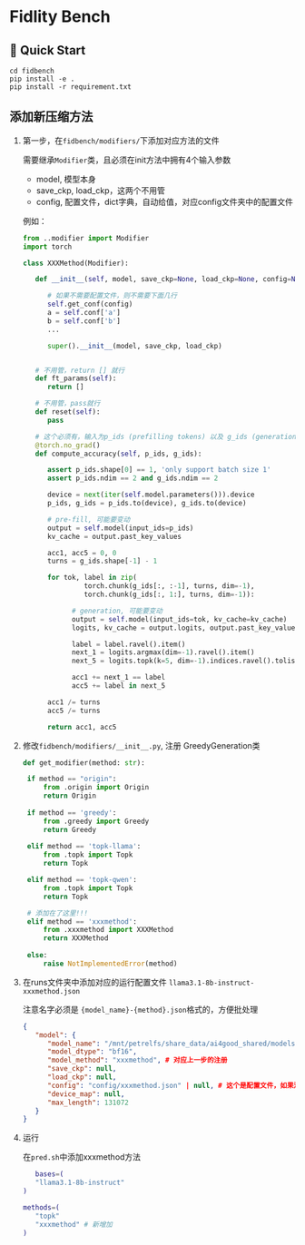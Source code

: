 # Fidlity Bench


## 🚀 Quick Start
```
cd fidbench
pip install -e .
pip install -r requirement.txt
```

## 添加新压缩方法

1. 第一步，在`fidbench/modifiers/`下添加对应方法的文件

   需要继承`Modifier`类，且必须在init方法中拥有4个输入参数
   * model, 模型本身
   * save_ckp, load_ckp，这两个不用管
   * config, 配置文件，dict字典，自动给值，对应config文件夹中的配置文件

   例如：
   ```python
   from ..modifier import Modifier
   import torch

   class XXXMethod(Modifier):

      def __init__(self, model, save_ckp=None, load_ckp=None, config=None):

         # 如果不需要配置文件，则不需要下面几行
         self.get_conf(config)
         a = self.conf['a']
         b = self.conf['b']
         ...

         super().__init__(model, save_ckp, load_ckp)


      # 不用管，return [] 就行
      def ft_params(self):
         return []

      # 不用管，pass就行
      def reset(self):
         pass

      # 这个必须有，输入为p_ids (prefilling tokens) 以及 g_ids (generation tokens)，分别对应上下文，以及base model生成的那部分
      @torch.no_grad()
      def compute_accuracy(self, p_ids, g_ids):

         assert p_ids.shape[0] == 1, 'only support batch size 1'
         assert p_ids.ndim == 2 and g_ids.ndim == 2

         device = next(iter(self.model.parameters())).device
         p_ids, g_ids = p_ids.to(device), g_ids.to(device)

         # pre-fill, 可能要变动
         output = self.model(input_ids=p_ids)
         kv_cache = output.past_key_values

         acc1, acc5 = 0, 0
         turns = g_ids.shape[-1] - 1

         for tok, label in zip(
                  torch.chunk(g_ids[:, :-1], turns, dim=-1), 
                  torch.chunk(g_ids[:, 1:], turns, dim=-1)):

               # generation, 可能要变动
               output = self.model(input_ids=tok, kv_cache=kv_cache)
               logits, kv_cache = output.logits, output.past_key_values

               label = label.ravel().item()
               next_1 = logits.argmax(dim=-1).ravel().item()
               next_5 = logits.topk(k=5, dim=-1).indices.ravel().tolist()

               acc1 += next_1 == label
               acc5 += label in next_5

         acc1 /= turns
         acc5 /= turns

         return acc1, acc5
   ```


2. 修改`fidbench/modifiers/__init__.py`, 注册 GreedyGeneration类
   ```python
   def get_modifier(method: str):

    if method == "origin":
        from .origin import Origin
        return Origin
    
    if method == 'greedy':
        from .greedy import Greedy
        return Greedy
    
    elif method == 'topk-llama':
        from .topk import Topk
        return Topk

    elif method == 'topk-qwen':
        from .topk import Topk
        return Topk

    # 添加在了这里!!!
    elif method == 'xxxmethod':
        from .xxxmethod import XXXMethod
        return XXXMethod
    
    else:
        raise NotImplementedError(method)
   ```

3. 在runs文件夹中添加对应的运行配置文件 `llama3.1-8b-instruct-xxxmethod.json`

   注意名字必须是 `{model_name}-{method}.json`格式的，方便批处理
   ```json
   {
      "model": {
         "model_name": "/mnt/petrelfs/share_data/ai4good_shared/models/meta-llama/Llama-3.1-8B-Instruct",
         "model_dtype": "bf16",
         "model_method": "xxxmethod", # 对应上一步的注册
         "save_ckp": null,
         "load_ckp": null,
         "config": "config/xxxmethod.json" | null, # 这个是配置文件，如果没有配置，则设置为null
         "device_map": null,
         "max_length": 131072
      }
   }
   ```

4. 运行

   在`pred.sh`中添加xxxmethod方法
   ```bash
      bases=(
      "llama3.1-8b-instruct"
   )

   methods=(
      "topk"
      "xxxmethod" # 新增加
   )
   ```